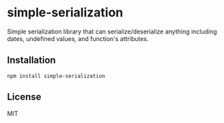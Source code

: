 # simple-serialization

Simple serialization library that can serialize/deserialize anything including dates, undefined values, and function's attributes.

## Installation

```
npm install simple-serialization
```

## License

MIT
